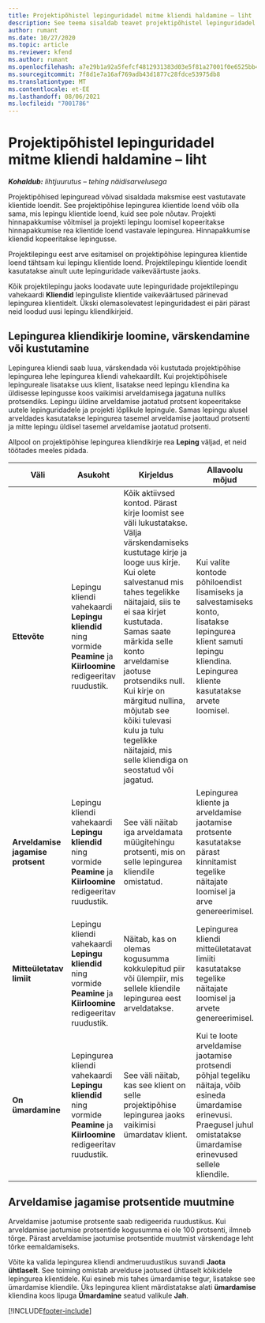 ```yaml
---
title: Projektipõhistel lepinguridadel mitme kliendi haldamine – liht
description: See teema sisaldab teavet projektipõhistel lepinguridadel mitme kliendi haldamise kohta.
author: rumant
ms.date: 10/27/2020
ms.topic: article
ms.reviewer: kfend
ms.author: rumant
ms.openlocfilehash: a7e29b1a92a5fefcf4812931383d03e5f81a27001f0e6525bb4eeb8dc93b18b9
ms.sourcegitcommit: 7f8d1e7a16af769adb43d1877c28fdce53975db8
ms.translationtype: MT
ms.contentlocale: et-EE
ms.lasthandoff: 08/06/2021
ms.locfileid: "7001786"
---
```

# <a name="manage-multiple-customers-on-project-based-contract-lines---lite"></a>Projektipõhistel lepinguridadel mitme kliendi haldamine – liht

_**Kohaldub:** lihtjuurutus – tehing näidisarvelusega_

Projektipõhised lepinguread võivad sisaldada maksmise eest vastutavate klientide loendit. See projektipõhise lepingurea klientide loend võib olla sama, mis lepingu klientide loend, kuid see pole nõutav. Projekti hinnapakkumise võitmisel ja projekti lepingu loomisel kopeeritakse hinnapakkumise rea klientide loend vastavale lepingurea. Hinnapakkumise kliendid kopeeritakse lepingusse.

Projektilepingu eest arve esitamisel on projektipõhise lepingurea klientide loend tähtsam kui lepingu klientide loend. Projektilepingu klientide loendit kasutatakse ainult uute lepinguridade vaikeväärtuste jaoks.

Kõik projektilepingu jaoks loodavate uute lepinguridade projektilepingu vahekaardi **Kliendid** lepinguliste klientide vaikeväärtused pärinevad lepingurea klientidelt. Ükski olemasolevatest lepinguridadest ei päri pärast neid loodud uusi lepingu kliendikirjeid.

## <a name="create-update-or-delete-a-contract-line-customer-record"></a>Lepingurea kliendikirje loomine, värskendamine või kustutamine

Lepingurea kliendi saab luua, värskendada või kustutada projektipõhise lepingurea lehe lepingurea kliendi vahekaardilt. Kui projektipõhisele lepingureale lisatakse uus klient, lisatakse need lepingu kliendina ka üldisesse lepingusse koos vaikimisi arveldamisega jagatuna nulliks protsendiks. Lepingu üldine arveldamise jaotatud protsent kopeeritakse uutele lepinguridadele ja projekti lõplikule lepingule. Samas lepingu alusel arveldades kasutatakse lepingurea tasemel arveldamise jaottaud protsenti ja mitte lepingu üldisel tasemel arveldamise jaotatud protsenti.

Allpool on projektipõhise lepingurea kliendikirje rea **Leping** väljad, et neid töötades meeles pidada.

| Väli | Asukoht | Kirjeldus | Allavoolu mõjud |
| --- | --- | --- | --- |
| **Ettevõte** | Lepingu kliendi vahekaardi **Lepingu kliendid** ning vormide **Peamine** ja **Kiirloomine** redigeeritav ruudustik. | Kõik aktiivsed kontod. Pärast kirje loomist see väli lukustatakse. Välja värskendamiseks kustutage kirje ja looge uus kirje. Kui olete salvestanud mis tahes tegelikke näitajaid, siis te ei saa kirjet kustutada. Samas saate märkida selle konto arveldamise jaotuse protsendiks null. Kui kirje on märgitud nullina, mõjutab see kõiki tulevasi kulu ja tulu tegelikke näitajaid, mis selle kliendiga on seostatud või jagatud. | Kui valite kontode põhiloendist lisamiseks ja salvestamiseks konto, lisatakse lepingurea klient samuti lepingu kliendina. Lepingurea kliente kasutatakse arvete loomisel. |
| **Arveldamise jagamise protsent** | Lepingu kliendi vahekaardi **Lepingu kliendid** ning vormide **Peamine** ja **Kiirloomine** redigeeritav ruudustik. | See väli näitab iga arveldamata müügitehingu protsenti, mis on selle lepingurea kliendile omistatud. | Lepingurea kliente ja arveldamise jaotamise protsente kasutatakse pärast kinnitamist tegelike näitajate loomisel ja arve genereerimisel. |
| **Mitteületatav limiit** | Lepingu kliendi vahekaardi **Lepingu kliendid** ning vormide **Peamine** ja **Kiirloomine** redigeeritav ruudustik. | Näitab, kas on olemas kogusumma kokkulepitud piir või ülempiir, mis sellele kliendile lepingurea eest arveldatakse. | Lepingurea kliendi mitteületatavat limiiti kasutatakse tegelike näitajate loomisel ja arvete genereerimisel. |
| **On ümardamine** | Lepingurea kliendi vahekaardi **Lepingu kliendid** ning vormide **Peamine** ja **Kiirloomine** redigeeritav ruudustik. | See väli näitab, kas see klient on selle projektipõhise lepingurea jaoks vaikimisi ümardatav klient. | Kui te loote arveldamise jaotamise protsendi põhjal tegeliku näitaja, võib esineda ümardamise erinevusi. Praegusel juhul omistatakse ümardamise erinevused sellele kliendile. |

## <a name="edit-billing-split-percentages"></a>Arveldamise jagamise protsentide muutmine

Arveldamise jaotumise protsente saab redigeerida ruudustikus. Kui arveldamise jaotumise protsentide kogusumma ei ole 100 protsenti, ilmneb tõrge. Pärast arveldamise jaotumise protsentide muutmist värskendage leht tõrke eemaldamiseks.

Võite ka valida lepingurea kliendi andmeruudustikus suvandi **Jaota ühtlaselt**. See toiming omistab arvelduse jaotused ühtlaselt kõikidele lepingurea klientidele. Kui esineb mis tahes ümardamise tegur, lisatakse see ümardamise kliendile. Üks lepingurea klient märdistatakse alati **ümardamise** kliendina koos lipuga **Ümardamine** seatud valikule **Jah**.


[!INCLUDE[footer-include](../../includes/footer-banner.md)]